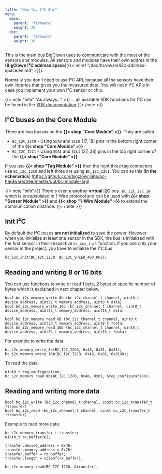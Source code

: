 ```yaml
---
title: "How to: I²C Bus"
menu:
  main:
    parent: 'firmware'
    weight: 20
  doc:
    parent: 'firmware'
    weight: 20
---
```


This is the main bus BigClown uses to communicate with the most of the sensors and modules. All sensors and modules have their own addres in the [**BigClown I²C address space**]({{< relref "/doc/hardware/i2c-address-space.en.md" >}}).

Normally you don't need to use I²C API, because all the sensors have their own libraries that gives you the measured data. You will need I²C APIs in case you implement your own I²C sensor or chip.


{{< note "info" "As always..." >}}
... all available SDK functions for I²C can be found in the [SDK documentation](http://sdk.bigclown.com/group__bc__i2c.html).{{< /note >}}

## I²C buses on the Core Module

There are two busses on the **{{< shop "Core Module" >}}**. They are called:

* `BC_I2C_I2C0` - Using `SDA0` and `SCL0` (17, 18) pins in the bottom right corner of the **{{< shop "Core Module" >}}**
* `BC_I2C_I2C1` - Using `SDA1` and `SCL1` (27, 28) pins in the top right corner of the **{{< shop "Core Module" >}}**

If you use **{{< shop "Tag Module" >}}** then the right three tag connectors use `BC_I2C_I2C0` and left three are using `BC_I2C_I2C1`. You can se this [**in the schematics**] (https://github.com/bigclownlabs/bc-hardware/tree/master/out/bc-module-tag).

{{< note "info">}}
There's even a another **virtual** I2C bus ` BC_I2C_I2C_1W` which is encapsulated in 1-Wire protocol and can be used with **{{< shop "Sensor Module" >}}** and **{{< shop "1-Wire Module" >}}** to extend the communication distance.
{{< /note >}}

## Init I²C

By default the I²C buses **are not initialized** to save the power. Hovewer when you initialize at least one sensor in the SDK, the bus is initialized with the first sensor in their respective `bc_xxx_init` function.
If you use only your sensor in the project, you have to initialize the I²C bus.

```
bc_i2c_init(BC_I2C_I2C0, BC_I2C_SPEED_400_KHZ);
```

## Reading and writing 8 or 16 bits

You can use functions to write or read 1 byte, 2 bytes or specific number of bytes which is explained in next chapter below.

```
bool bc_i2c_memory_write_8b (bc_i2c_channel_t channel, uint8_t device_address, uint32_t memory_address, uint8_t data)
bool bc_i2c_memory_write_16b (bc_i2c_channel_t channel, uint8_t device_address, uint32_t memory_address, uint16_t data)

bool bc_i2c_memory_read_8b (bc_i2c_channel_t channel, uint8_t device_address, uint32_t memory_address, uint8_t *data)
bool bc_i2c_memory_read_16b (bc_i2c_channel_t channel, uint8_t device_address, uint32_t memory_address, uint16_t *data)
```

For example to write the data

```
bc_i2c_memory_write_8b(BC_I2C_I2C0, 0x48, 0x01, 0x81);
bc_i2c_memory_write_16b(BC_I2C_I2C0, 0x48, 0x01, 0x0180);
```

To read the data

```
uint8_t reg_configuration;
bc_i2c_memory_read_8b(BC_I2C_I2C0, 0x48, 0x01, &reg_configuration);
```

## Reading and writing more data


```
bool bc_i2c_write (bc_i2c_channel_t channel, const bc_i2c_transfer_t *transfer)
bool bc_i2c_read (bc_i2c_channel_t channel, const bc_i2c_transfer_t *transfer)
```

Example to read more data:

```
bc_i2c_memory_transfer_t transfer;
uint8_t rx_buffer[6];

transfer.device_address = 0x48;
transfer.memory_address = 0x28;
transfer.buffer = rx_buffer;
transfer.length = sizeof(rx_buffer);

bc_i2c_memory_read(BC_I2C_I2C0, &transfer);
```
